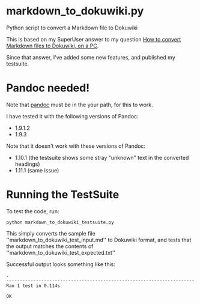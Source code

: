 markdown_to_dokuwiki.py
=======================

Python script to convert a Markdown file to Dokuwiki

This is based on my SuperUser answer to my question [How to convert Markdown files to Dokuwiki, on a PC](http://superuser.com/questions/402097/how-to-convert-markdown-files-to-dokuwiki-on-a-pc).

Since that answer, I've added some new features, and published my testsuite.

Pandoc needed!
================

Note that [pandoc](https://github.com/jgm/pandoc) must be in the your path, for this to work.

I have tested it with the following versions of Pandoc:

* 1.9.1.2
* 1.9.3

Note that it doesn't work with these versions of Pandoc:

* 1.10.1 (the testsuite shows some stray "unknown" text in the converted headings) 
* 1.11.1 (same issue)

Running the TestSuite
=====================

To test the code, run:

    python markdown_to_dokuwiki_testsuite.py

This simply converts the sample file ''markdown_to_dokuwiki_test_input.md'' to Dokuwiki format, 
and tests that the output matches the contents of ''markdown_to_dokuwiki_test_expected.txt''

Successful output looks something like this:

    .
    ----------------------------------------------------------------------
    Ran 1 test in 0.114s
    
    OK
